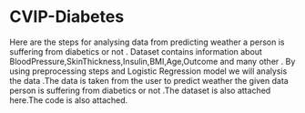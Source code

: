 # CVIP-Diabetes

Here are the steps for analysing data from predicting weather a person is suffering from diabetics or not  . Dataset contains information about BloodPressure,SkinThickness,Insulin,BMI,Age,Outcome and many other . By using preprocessing steps and  Logistic Regression model we will analysis the data .The data is taken from the user to predict weather the given data person is suffering from diabetics or not .The dataset is also attached here.The code is also attached.
